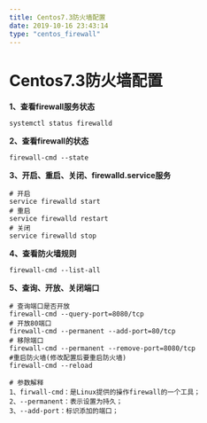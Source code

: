 ```yaml
---
title: Centos7.3防火墙配置
date: 2019-10-16 23:43:14
type: "centos_firewall"
---
```


# Centos7.3防火墙配置



**1、查看firewall服务状态**

```shell
systemctl status firewalld
```

**2、查看firewall的状态**

```
firewall-cmd --state
```

**3、开启、重启、关闭、firewalld.service服务**

```
# 开启
service firewalld start
# 重启
service firewalld restart
# 关闭
service firewalld stop
```

**4、查看防火墙规则**

```
firewall-cmd --list-all 
```

**5、查询、开放、关闭端口**

```
# 查询端口是否开放
firewall-cmd --query-port=8080/tcp
# 开放80端口
firewall-cmd --permanent --add-port=80/tcp
# 移除端口
firewall-cmd --permanent --remove-port=8080/tcp
#重启防火墙(修改配置后要重启防火墙)
firewall-cmd --reload

# 参数解释
1、firwall-cmd：是Linux提供的操作firewall的一个工具；
2、--permanent：表示设置为持久；
3、--add-port：标识添加的端口；
```

